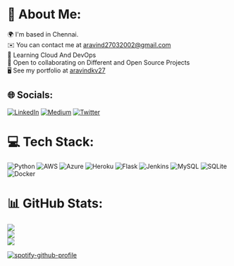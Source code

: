 # 💫 About Me:
🌍  I'm based in Chennai.<br>✉️  You can contact me at aravind27032002@gmail.com<br>🧠  Learning Cloud And DevOps<br>🤝 Open to collaborating on Different and Open Source Projects<br>🖥️ See my portfolio at [aravindkv27](https://aravindkv.herokuapp.com/)


## 🌐 Socials:
[![LinkedIn](https://img.shields.io/badge/LinkedIn-%230077B5.svg?logo=linkedin&logoColor=white)](https://linkedin.com/in/aravindkv27) [![Medium](https://img.shields.io/badge/Medium-12100E?logo=medium&logoColor=white)](https://medium.com/@@aravind27032002) [![Twitter](https://img.shields.io/badge/Twitter-%231DA1F2.svg?logo=Twitter&logoColor=white)](https://twitter.com/_aravind27_) 

# 💻 Tech Stack:
![Python](https://img.shields.io/badge/python-3670A0?style=for-the-badge&logo=python&logoColor=ffdd54) ![AWS](https://img.shields.io/badge/AWS-%23FF9900.svg?style=for-the-badge&logo=amazon-aws&logoColor=white) ![Azure](https://img.shields.io/badge/azure-%230072C6.svg?style=for-the-badge&logo=azure-devops&logoColor=white) ![Heroku](https://img.shields.io/badge/heroku-%23430098.svg?style=for-the-badge&logo=heroku&logoColor=white) ![Flask](https://img.shields.io/badge/flask-%23000.svg?style=for-the-badge&logo=flask&logoColor=white) ![Jenkins](https://img.shields.io/badge/jenkins-%232C5263.svg?style=for-the-badge&logo=jenkins&logoColor=white) ![MySQL](https://img.shields.io/badge/mysql-%2300f.svg?style=for-the-badge&logo=mysql&logoColor=white) ![SQLite](https://img.shields.io/badge/sqlite-%2307405e.svg?style=for-the-badge&logo=sqlite&logoColor=white) ![Docker](https://img.shields.io/badge/docker-%230db7ed.svg?style=for-the-badge&logo=docker&logoColor=white)
# 📊 GitHub Stats:
![](https://github-readme-stats.vercel.app/api?username=aravindkv27&theme=dark&hide_border=false&include_all_commits=true&count_private=true)<br/>
![](https://github-readme-streak-stats.herokuapp.com/?user=aravindkv27&theme=dark&hide_border=false)<br/>
![](https://github-readme-stats.vercel.app/api/top-langs/?username=aravindkv27&theme=dark&hide_border=false&include_all_commits=true&count_private=true&layout=compact)


[![spotify-github-profile](https://spotify-github-profile.vercel.app/api/view?uid=31ihkoqo3k7ck4muktod5w54p4oi&cover_image=true&theme=default&show_offline=false&bar_color_cover=true)](https://github.com/kittinan/spotify-github-profile)
